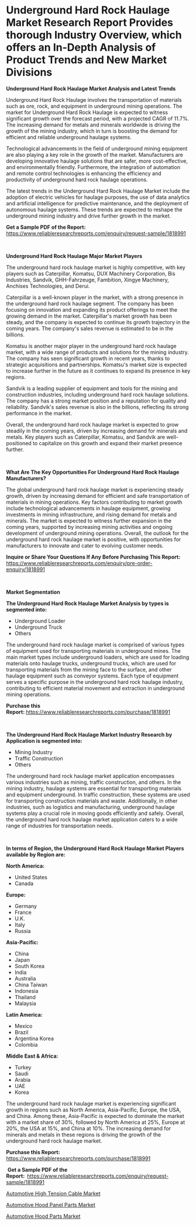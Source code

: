 <p><h1>Underground Hard Rock Haulage Market Research Report Provides thorough Industry Overview, which offers an In-Depth Analysis of Product Trends and New Market Divisions</h1></p><p><strong>Underground Hard Rock Haulage Market Analysis and Latest Trends</strong></p>
<p><p>Underground Hard Rock Haulage involves the transportation of materials such as ore, rock, and equipment in underground mining operations. The market for Underground Hard Rock Haulage is expected to witness significant growth over the forecast period, with a projected CAGR of 11.7%. The increasing demand for metals and minerals worldwide is driving the growth of the mining industry, which in turn is boosting the demand for efficient and reliable underground haulage systems.</p><p>Technological advancements in the field of underground mining equipment are also playing a key role in the growth of the market. Manufacturers are developing innovative haulage solutions that are safer, more cost-effective, and environmentally friendly. Furthermore, the integration of automation and remote control technologies is enhancing the efficiency and productivity of underground hard rock haulage operations.</p><p>The latest trends in the Underground Hard Rock Haulage Market include the adoption of electric vehicles for haulage purposes, the use of data analytics and artificial intelligence for predictive maintenance, and the deployment of autonomous haulage systems. These trends are expected to reshape the underground mining industry and drive further growth in the market.</p></p>
<p><strong>Get a Sample PDF of the Report:&nbsp;</strong> <a href="https://www.reliableresearchreports.com/enquiry/request-sample/1818991">https://www.reliableresearchreports.com/enquiry/request-sample/1818991</a></p>
<p>&nbsp;</p>
<p><strong>Underground Hard Rock Haulage Major Market Players</strong></p>
<p><p>The underground hard rock haulage market is highly competitive, with key players such as Caterpillar, Komatsu, DUX Machinery Corporation, Bis Industries, Sandvik, GHH-Fahrzeuge, Fambition, Xingye Machinery, Anchises Technologies, and Derui. </p><p>Caterpillar is a well-known player in the market, with a strong presence in the underground hard rock haulage segment. The company has been focusing on innovation and expanding its product offerings to meet the growing demand in the market. Caterpillar's market growth has been steady, and the company is expected to continue its growth trajectory in the coming years. The company's sales revenue is estimated to be in the billions.</p><p>Komatsu is another major player in the underground hard rock haulage market, with a wide range of products and solutions for the mining industry. The company has seen significant growth in recent years, thanks to strategic acquisitions and partnerships. Komatsu's market size is expected to increase further in the future as it continues to expand its presence in key regions.</p><p>Sandvik is a leading supplier of equipment and tools for the mining and construction industries, including underground hard rock haulage solutions. The company has a strong market position and a reputation for quality and reliability. Sandvik's sales revenue is also in the billions, reflecting its strong performance in the market.</p><p>Overall, the underground hard rock haulage market is expected to grow steadily in the coming years, driven by increasing demand for minerals and metals. Key players such as Caterpillar, Komatsu, and Sandvik are well-positioned to capitalize on this growth and expand their market presence further.</p></p>
<p>&nbsp;</p>
<p><strong>What Are The Key Opportunities For Underground Hard Rock Haulage Manufacturers?</strong></p>
<p><p>The global underground hard rock haulage market is experiencing steady growth, driven by increasing demand for efficient and safe transportation of materials in mining operations. Key factors contributing to market growth include technological advancements in haulage equipment, growing investments in mining infrastructure, and rising demand for metals and minerals. The market is expected to witness further expansion in the coming years, supported by increasing mining activities and ongoing development of underground mining operations. Overall, the outlook for the underground hard rock haulage market is positive, with opportunities for manufacturers to innovate and cater to evolving customer needs.</p></p>
<p><strong>Inquire or Share Your Questions If Any Before Purchasing This Report:</strong> <a href="https://www.reliableresearchreports.com/enquiry/pre-order-enquiry/1818991">https://www.reliableresearchreports.com/enquiry/pre-order-enquiry/1818991</a></p>
<p>&nbsp;</p>
<p><strong>Market Segmentation</strong></p>
<p><strong>The Underground Hard Rock Haulage Market Analysis by types is segmented into:</strong></p>
<p><ul><li>Underground Loader</li><li>Underground Truck</li><li>Others</li></ul></p>
<p><p>The underground hard rock haulage market is comprised of various types of equipment used for transporting materials in underground mines. The main market types include underground loaders, which are used for loading materials onto haulage trucks, underground trucks, which are used for transporting materials from the mining face to the surface, and other haulage equipment such as conveyor systems. Each type of equipment serves a specific purpose in the underground hard rock haulage industry, contributing to efficient material movement and extraction in underground mining operations.</p></p>
<p><strong>Purchase this Report:&nbsp;</strong><a href="https://www.reliableresearchreports.com/purchase/1818991">https://www.reliableresearchreports.com/purchase/1818991</a></p>
<p>&nbsp;</p>
<p><strong>The Underground Hard Rock Haulage Market Industry Research by Application is segmented into:</strong></p>
<p><ul><li>Mining Industry</li><li>Traffic Construction</li><li>Others</li></ul></p>
<p><p>The underground hard rock haulage market application encompasses various industries such as mining, traffic construction, and others. In the mining industry, haulage systems are essential for transporting materials and equipment underground. In traffic construction, these systems are used for transporting construction materials and waste. Additionally, in other industries, such as logistics and manufacturing, underground haulage systems play a crucial role in moving goods efficiently and safely. Overall, the underground hard rock haulage market application caters to a wide range of industries for transportation needs.</p></p>
<p>&nbsp;</p>
<p><strong>In terms of Region, the Underground Hard Rock Haulage Market Players available by Region are:</strong></p>
<p>
    <p> <strong> North America: </strong>
        <ul>
            <li>United States</li>
            <li>Canada</li>
        </ul>
        </p> 
    <p> <strong> Europe: </strong>
        <ul>
            <li>Germany</li>
            <li>France</li>
            <li>U.K.</li>
            <li>Italy</li>
            <li>Russia</li>
        </ul>
        </p> 
    <p> <strong> Asia-Pacific: </strong>
        <ul>
            <li>China</li>
            <li>Japan</li>
            <li>South Korea</li>
            <li>India</li>
            <li>Australia</li>
            <li>China Taiwan</li>
            <li>Indonesia</li>
            <li>Thailand</li>
            <li>Malaysia</li>
        </ul>
        </p> 
    <p> <strong> Latin America: </strong>
        <ul>
            <li>Mexico</li>
            <li>Brazil</li>
            <li>Argentina Korea</li>
            <li>Colombia</li>
        </ul>
        </p> 
    <p> <strong> Middle East & Africa: </strong>
        <ul>
            <li>Turkey</li>
            <li>Saudi</li>
            <li>Arabia</li>
            <li>UAE</li>
            <li>Korea</li>
        </ul>
    </p>
    </p>
<p><p>The underground hard rock haulage market is experiencing significant growth in regions such as North America, Asia-Pacific, Europe, the USA, and China. Among these, Asia-Pacific is expected to dominate the market with a market share of 30%, followed by North America at 25%, Europe at 20%, the USA at 15%, and China at 10%. The increasing demand for minerals and metals in these regions is driving the growth of the underground hard rock haulage market.</p></p>
<p><strong>Purchase this Report: </strong><a href="https://www.reliableresearchreports.com/purchase/1818991">https://www.reliableresearchreports.com/purchase/1818991</a></p>
<p>&nbsp;<strong>Get a Sample PDF of the Report:&nbsp;&nbsp;</strong><a href="https://www.reliableresearchreports.com/enquiry/request-sample/1818991">https://www.reliableresearchreports.com/enquiry/request-sample/1818991</a></p>
<p><strong></strong></p>
<p><p><a href="https://view.publitas.com/reportprime-1/decoding-the-automotive-high-tension-cable-market-a-deep-dive-into-the-latest-market-trends-market-segmentation-and-competitive-analysis/">Automotive High Tension Cable Market</a></p><p><a href="https://view.publitas.com/reportprime-1/automotive-hood-panel-parts-market-with-the-goal-of-estimating-the-market-size-and-future-growth-potential-of-various-market-segments-based-on-component-applications-end-user-and-region/">Automotive Hood Panel Parts Market</a></p><p><a href="https://view.publitas.com/reportprime-1/automotive-hood-parts-market-size-growth-outlook-from-2023-to-2030-projecting-at-markets-trends-analysis-by-application-regional-outlook-and-revenue/">Automotive Hood Parts Market</a></p></p>